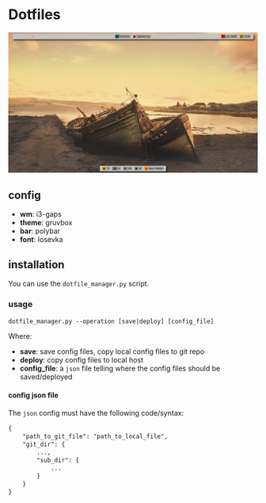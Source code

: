 # Dotfiles

![shot](shot.png)

## config

- **wm**: i3-gaps
- **theme**: gruvbox
- **bar**: polybar
- **font**: Iosevka

## installation

You can use the `dotfile_manager.py` script.

### usage

    dotfile_manager.py --operation [save|deploy] [config_file]

Where:
- **save**: save config files, copy local config files to git repo
- **deploy**: copy config files to local host
- **config_file**: a `json` file telling where the config files should be saved/deployed

#### config json file

The `json` config must have the following code/syntax:

    {
        "path_to_git_file": "path_to_local_file",
        "git_dir": {
            ...,
            "sub_dir": {
                ...
            }
        }
    }